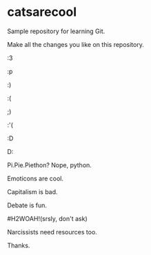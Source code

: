 # catsarecool

Sample repository for learning Git.

Make all the changes you like on this repository.

:3

:p

:)

:(

;)

:'(

:D

D:

Pi.Pie.Piethon? Nope, python.

Emoticons are cool.

Capitalism is bad.

Debate is fun.

#H2WOAH!(srsly, don't ask)

Narcissists need resources too. 

Thanks.
